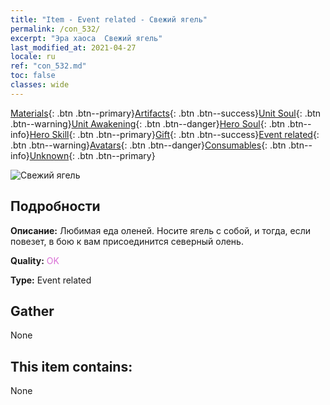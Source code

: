 ```yaml
---
title: "Item - Event related - Свежий ягель"
permalink: /con_532/
excerpt: "Эра хаоса  Свежий ягель"
last_modified_at: 2021-04-27
locale: ru
ref: "con_532.md"
toc: false
classes: wide
---
```

 [Materials](/ItemsRU/){: .btn .btn--primary}[Artifacts](/ItemsRU/Artifacts/){: .btn .btn--success}[Unit Soul](/ItemsRU/UnitSoul/){: .btn .btn--warning}[Unit Awakening](/ItemsRU/UnitAwakening/){: .btn .btn--danger}[Hero Soul](/ItemsRU/HeroSoul/){: .btn .btn--info}[Hero Skill](/ItemsRU/HeroSkill/){: .btn .btn--primary}[Gift](/ItemsRU/Gift/){: .btn .btn--success}[Event related](/ItemsRU/Events/){: .btn .btn--warning}[Avatars](/ItemsRU/Avatars/){: .btn .btn--danger}[Consumables](/ItemsRU/Consumables/){: .btn .btn--info}[Unknown](/ItemsRU/Unknown/){: .btn .btn--primary}

 ![Свежий ягель](/images/t/i_10018.png)

## Подробности
 **Описание:** Любимая еда оленей. Носите ягель с собой, и тогда, если повезет, в бою к вам присоединится северный олень.

 **Quality:** <span style="color: #DA70D6">OK</span>

 **Type:** Event related

## Gather

  None

## This item contains:

  None

